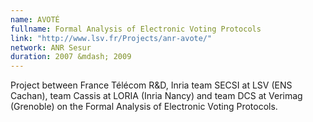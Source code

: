 ```yaml
---
name: AVOTÉ 
fullname: Formal Analysis of Electronic Voting Protocols
link: "http://www.lsv.fr/Projects/anr-avote/"
network: ANR Sesur
duration: 2007 &mdash; 2009
---
```


Project between France Télécom R&D, Inria team SECSI at LSV (ENS Cachan), team Cassis at LORIA (Inria Nancy) and team DCS at Verimag (Grenoble) on the Formal Analysis of Electronic Voting Protocols.

